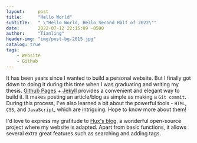 ```yaml
---
layout:     post
title:      "Hello World"
subtitle:   " \"Hello World, Hello Second Half of 2022\""
date:       2022-07-12 22:15:09 -0500
author:     "Tianling"
header-img: "img/post-bg-2015.jpg"
catalog: true
tags:
    - Website
    - Github
---
```


It has been years since I wanted to build a personal website. But I finally got down to doing it during this time when I was graduating and writing my thesis. [Github Pages][Github Pages] + [Jekyll][Jekyll] provides a convenient and elegant way to build it. It makes posting an article/blog as simple as making a `Git commit`. During this process, I've also learned a bit about the powerful tools - `HTML`, `CSS`, and `JavaScript`, which are intriguing. Hope to know more about them!

I'd love to express my gratitude to [Hux's blog][Hux's blog], a wonderful open-source project where my website is adapted. Apart from basic functions, it allows several extra great features such as searching and adding tags.

[Github Pages]: https://pages.github.com/
[Jekyll]: http://jekyllrb.com/
[Hux's blog]: https://github.com/Huxpro/huxpro.github.io